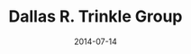 ---
title: Dallas R. Trinkle Group
subtitle: 
layout: default
modal-id: 5
date: 2014-07-14
img: uiuc-trinkle-thumbnail.png
thumbnail: uiuc-trinkle-thumbnail.png
alt: image-alt
project-date: April 2014
client: Start Bootstrap
category: Web Development
description: <p>The <a href="http://dtrinkle.matse.illinois.edu/dokuwiki/doku.php">Dallas R. Trinkle</a> Research Group at the Department of Materials Science and Engineering at the University of Illinois is studying both ptoperties of defects in materials, chemical effects on mechanical properties of advanced structural metals, and mass transport. They use atomistic methods coupled to larger length-scale models to preict properties for real materials. </p> <a class="btn btn-primary" href="http://dtrinkle.matse.illinois.edu/dokuwiki/doku.php"> Visit the Trinkle Group</a>

---